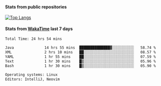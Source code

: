 #### Stats from public repositories

[![Top Langs](https://github-readme-stats.vercel.app/api/top-langs/?username=hyoghurt&layout=compact&exclude_repo=multiserver,docker_compose&langs_count=6)](https://github.com/anuraghazra/github-readme-stats)

#### Stats from [WakaTime](https://wakatime.com/@hyoghurt) last 7 days
<!--START_SECTION:waka-->

```txt
Total Time: 24 hrs 54 mins

Java              14 hrs 55 mins  ██████████████▓░░░░░░░░░░   58.74 %
XML               2 hrs 10 mins   ██░░░░░░░░░░░░░░░░░░░░░░░   08.57 %
YAML              1 hr 55 mins    ██░░░░░░░░░░░░░░░░░░░░░░░   07.59 %
Text              1 hr 30 mins    █▒░░░░░░░░░░░░░░░░░░░░░░░   05.96 %
Bash              1 hr 30 mins    █▒░░░░░░░░░░░░░░░░░░░░░░░   05.90 %

Operating systems: Linux
Editors: IntelliJ, Neovim
```

<!--END_SECTION:waka-->

